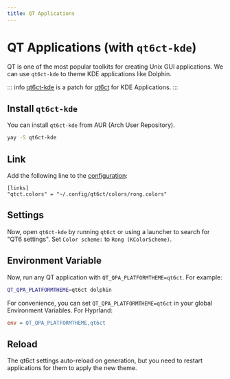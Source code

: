 ```yaml
---
title: QT Applications
---
```


# QT Applications (with `qt6ct-kde`)

QT is one of the most popular toolkits for creating Unix GUI applications. We can use
`qt6ct-kde` to theme KDE applications like Dolphin.

::: info
[qt6ct-kde](https://aur.archlinux.org/packages/qt6ct-kde) is a patch for
[qt6ct](https://www.opencode.net/trialuser/qt6ct) for KDE Applications.
:::

## Install `qt6ct-kde`

You can install `qt6ct-kde` from AUR (Arch User Repository).

```bash
yay -S qt6ct-kde
```

## Link

Add the following line to the
[configuration](/configuration#linking-generated-files):

```toml{2}
[links]
"qtct.colors" = "~/.config/qt6ct/colors/rong.colors"
```

<!--@include: ./_regen.md-->

## Settings

Now, open `qt6ct-kde` by running `qt6ct` or using a launcher to search for "QT6 settings".
Set `Color scheme:` to `Rong (KColorScheme)`.

## Environment Variable

Now, run any QT application with `QT_QPA_PLATFORMTHEME=qt6ct`. For example:

```bash
QT_QPA_PLATFORMTHEME=qt6ct dolphin
```

For convenience, you can set `QT_QPA_PLATFORMTHEME=qt6ct` in your global Environment
Variables. For Hyprland:

```ini
env = QT_QPA_PLATFORMTHEME,qt6ct
```

## Reload

The qt6ct settings auto-reload on generation, but you need to restart applications for them
to apply the new theme.
